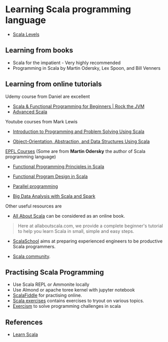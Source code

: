 # Learning Scala programming language

* [Scala Levels](https://www.scala-lang.org/old/node/8610)

## Learning from books

* Scala for the impatient - Very highly recommended
* Programming in Scala by Martin Odersky, Lex Spoon, and Bill Venners

## Learning from online tutorials

Udemy course from Daniel are excellent

* [Scala & Functional Programming for Beginners | Rock the JVM](https://www.udemy.com/share/1013xsCUMfd1lVR34=/)
* [Advanced Scala](https://www.udemy.com/share/101ZxACUMfd1lVR34=/)

Youtube courses from Mark Lewis

* [Introduction to Programming and Problem Solving Using Scala](https://www.youtube.com/playlist?list=PLLMXbkbDbVt9MIJ9DV4ps-_trOzWtphYO)

* [Object-Orientation, Abstraction, and Data Structures Using Scala](https://www.youtube.com/playlist?list=PLLMXbkbDbVt8JLumqKj-3BlHmEXPIfR42)

[EPFL Courses](https://courseware.epfl.ch/) (Some are from **Martin Odersky** the author of Scala programming language)

* [Functional Programming Principles in Scala](https://courseware.epfl.ch/courses/course-v1:EPFL+progfun1+2018_T1/about)

* [Functional Program Design in Scala](https://courseware.epfl.ch/courses/course-v1:EPFL+progfun2+2018_T1/about)

* [Parallel programming](https://courseware.epfl.ch/courses/course-v1:EPFL+parprog1+2018_T1/about)

* [Big Data Analysis with Scala and Spark](https://courseware.epfl.ch/courses/course-v1:EPFL+scala-spark-big-data+2018-T1/about)

Other useful resources are

* [All About Scala](http://allaboutscala.com/#scala-introduction) can be considered as an online book.

> Here at allaboutscala.com, we provide a complete beginner's tutorial to help you learn Scala in small, simple and easy steps.

* [ScalaSchool](http://twitter.github.io/scala_school/) aims at preparing experienced engineers to be productive Scala programmers.

* [Scala community](https://www.scala-lang.org/community/).

## Practising Scala Programming

* Use Scala REPL or Ammonite locally
* Use Almond or apache toree kernel with jupyter notebook
* [ScalaFiddle](https://scalafiddle.io/) for practising online.
* [Scala exercises](https://www.scala-exercises.org/) contains exercises to tryout on various topics.
* [Exercism](https://exercism.io) to solve programming challenges in scala

## References

* [Learn Scala](https://docs.scala-lang.org/learn.html)
